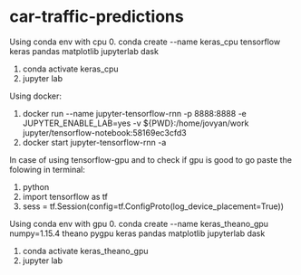 # car-traffic-predictions
Using conda env with cpu
0. conda create --name keras_cpu tensorflow keras pandas matplotlib jupyterlab dask
1. conda activate keras_cpu
2. jupyter lab

Using docker:
1. docker run --name jupyter-tensorflow-rnn -p 8888:8888 -e JUPYTER_ENABLE_LAB=yes -v ${PWD}:/home/jovyan/work jupyter/tensorflow-notebook:58169ec3cfd3
2. docker start jupyter-tensorflow-rnn -a

In case of using tensorflow-gpu and to check if gpu is good to go paste the folowing in terminal:
1. python
2. import tensorflow as tf
3. sess = tf.Session(config=tf.ConfigProto(log_device_placement=True))

Using conda env with gpu
0. conda create --name keras_theano_gpu numpy=1.15.4 theano pygpu  keras pandas matplotlib jupyterlab dask
1. conda activate keras_theano_gpu
2. jupyter lab